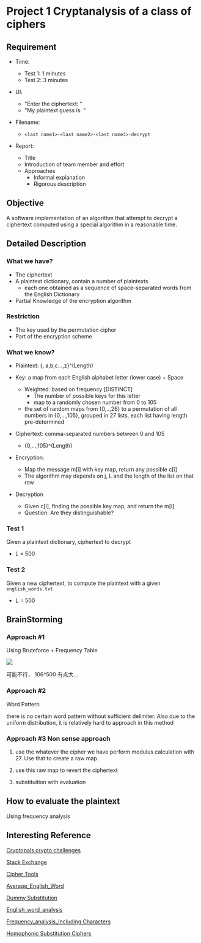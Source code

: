 # Project 1 Cryptanalysis of a class of ciphers

## Requirement

- Time:
    + Test 1: 1 minutes
    + Test 2: 3 minutes

- UI:
    + "Enter the ciphertext: "
    + "My plaintext guess is: "

- Filename:
    + `<last name1>-<last name2>-<last name3>-decrypt`

- Report:
    + Title
    + Introduction of team member and effort
    + Approaches
        * Informal explanation
        * Rigorous description

## Objective

A software implementation of an algorithm that attempt to decrypt a ciphertext computed using a special algorithm in a reasonable time.

## Detailed Description

### What we have?

- The ciphertext
- A plaintext dictionary, contain a number of plaintexts
    + each one obtained as a sequence of space-separated words from the English Dictionary
- Partial Knowledge of the encryption algorithm

### Restriction

- The key used by the permutation cipher
- Part of the encryption scheme

### What we know?

- Plaintext: {<space>, a,b,c...,z}^(Length)

- Key: a map from each English alphabet letter (lower case) + Space

    + Weighted: based on frequency [DISTINCT]
        * The number of possible keys for this letter
        * map to a randomly chosen number from 0 to 105 
    + the set of random maps from {0,..,26} to a permutation of all numbers in {0,…,105}, grouped in 27 lists, each list having length pre-determined

- Ciphertext: comma-separated numbers between 0 and 105
    + {0,...,105}^(Length)

- Encryption:
    + Map the message m[i] with key map, return any possible c[i]
    + The algorithm may depends on j, L and the length of the list on that row

- Decryption
    + Given c[i], finding the possible key map, and return the m[i]
    + Question: Are they distinguishable?

### Test 1

Given a plaintext dictionary, ciphertext to decrypt

- L = 500


### Test 2

Given a new ciphertext, to compute the plaintext with a given `english_words.txt`

- L = 500

## BrainStorming

### Approach #1


Using Bruteforce + Frequency Table

![](https://github.com/GreyFox-Z/Applied-Cryptography/blob/Project-1/Project%201/Project%2010.png)

可能不行， 106^500 有点大…

### Approach #2

Word Pattern

there is no certain word pattern without sufficient delimiter. Also due to the uniform distribution, it is relatively hard to approach in this method

### Approach #3 Non sense approach

1. use the whatever the cipher we have perform modulus calculation with 27. Use that to create a raw map.

2. use this raw map to revert the ciphertext

3. substituition with evaluation

## How to evaluate the plaintext

Using frequency analysis


## Interesting Reference

[Cryptopals crypto challenges](https://cryptopals.com/)

[Stack Exchange](https://crypto.stackexchange.com/)

[Cipher Tools](http://rumkin.com/tools/cipher/)

[Average_English_Word](https://medium.com/@wolfgarbe/the-average-word-length-in-english-language-is-4-7-35750344870f)

[Dummy Substitution](https://www.dummies.com/games/cryptograms/cryptography-101-basic-solving-techniques-for-substitution-ciphers/)

[English_word_analysis](https://norvig.com/mayzner.html)

[Frequency_analysis_Including Characters](http://www.fitaly.com/board/domper3/posts/136.html)

[Homophonic Substitution Ciphers](https://summit.sfu.ca/item/18588)
